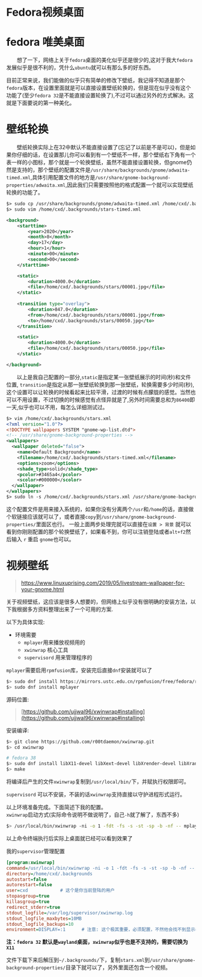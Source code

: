 # Fedora视频桌面


# fedora 唯美桌面  
&emsp;&emsp;想了一下，网络上关于`fedora`桌面的美化似乎还是很少的,这对于我大`fedora`发展似乎是很不利的，凭什么`ubuntu`就可以有那么多的好东西。  

目前正常来说，我们能做的似乎只有简单的修改下壁纸，我记得不知道是那个`fedora`版本，在设置里面就是可以直接设置壁纸轮换的，但是现在似乎没有这个功能了(至少`fedora 32`是不能直接设置轮换了),不过可以通过另外的方式解决。这就是下面要说的第一种美化。 

# 壁纸轮换  
&emsp;&emsp;壁纸轮换实际上在32中默认不能直接设置了(忘记了以前是不是可以)，但是如果你仔细的话，在设置那儿你可以看到有一个壁纸不一样，那个壁纸右下角有一个表一样的小图标，那个就是一个轮换壁纸，虽然不能直接设置轮换，但gnome仍然是支持的，那个壁纸的配置文件是`/usr/share/backgrounds/gnome/adwaita-timed.xml`,具体引用配置文件的地方是`/usr/share/gnome-background-properties/adwaita.xml`,因此我们只需要按照他的格式配置一个就可以实现壁纸轮换的功能了。  

```xml
$> sudo cp /usr/share/backgrounds/gnome/adwaita-timed.xml /home/cxd/.backgrounds/stars-timed.xml  
$> sudo vim /home/cxd/.backgrounds/stars-timed.xml 

<background>
    <starttime>
        <year>2020</year>
        <month>8</month>
        <day>17</day>
        <hour>1</hour>
        <minute>00</minute>
        <second>00</second>
    </starttime>

    <static>
        <duration>4000.0</duration>
        <file>/home/cxd/.backgrounds/stars/00001.jpg</file>
    </static>
    
    <transition type="overlay">
        <duration>847.0</duration>
        <from>/home/cxd/.backgrounds/stars/00001.jpg</from>
        <to>/home/cxd/.backgrounds/stars/00050.jpg</to>
    </transition>

    <static>
        <duration>4000.0</duration>
        <file>/home/cxd/.backgrounds/stars/00050.jpg</file>
    </static>

</background>
```
&emsp;&emsp;以上是我自己配置的一部分,`static`是指定某一张壁纸展示的时间(秒)和文件位置, `transition`是指定从那一张壁纸轮换到那一张壁纸，轮换需要多少时间(秒),这个设置可以让轮换的时候看起来比较平滑，过渡的时候有点朦胧的感觉。当然也可以不用设置，不过切换的时候感觉有点怪异就是了,另外时间需要总和为`86400`即一天,似乎也可以不用，每怎么详细测试过。 
```xml
$> vim /home/cxd/.backgrounds/stars.xml
<?xml version="1.0"?>
<!DOCTYPE wallpapers SYSTEM "gnome-wp-list.dtd">
<!-- /usr/share/gnome-background-properties -->
<wallpapers>
  <wallpaper deleted="false">
    <name>Default Background</name>
    <filename>/home/cxd/.backgrounds/stars-timed.xml</filename>
    <options>zoom</options>
    <shade_type>solid</shade_type>
    <pcolor>#3465a4</pcolor>
    <scolor>#000000</scolor>
  </wallpaper>
</wallpapers>
$> sudo ln -s /home/cxd/.backgrounds/stars.xml /usr/share/gnome-background-properties/stars.xml # 不行的话直接copy到后面的那个目录里面区就可以了
```
这个配置文件是用来接入系统的，如果你没有分离两个`/usr`和`/home`的话，直接做个软链接应该就可以了，或者直接`copy`到`/usr/share/gnome-background-properties/`里面区也行。 一般上面两步处理完就可以直接在`设置 > 背景` 就可以看到你刚刚配置的那个轮换壁纸了，如果看不到，你可以注销登陆或者`alt+f2`然后输入 `r` 重启 `gnome`也可以。  


# 视频壁纸  
> https://www.linuxuprising.com/2019/05/livestream-wallpaper-for-your-gnome.html  

关于视频壁纸，这应该是很多人想要的，但网络上似乎没有很明确的安装方法，以下我根据多方资料整理出来了一个可用的方案.

以下为具体实现:  
- 环境需要  
  - `mplayer`用来播放视频用的   
  - `xwinwrap` 核心工具  
  - `supervisord` 用来管理程序的  
  
`mplayer`需要启用`rpmfusion`库，安装完后直接`dnf`安装就可以了    
```bash
$> sudo dnf install https://mirrors.ustc.edu.cn/rpmfusion/free/fedora/rpmfusion-free-release-38.noarch.rpm
$> sudo dnf install mplayer
```

源码位置:   
>[https://github.com/ujjwal96/xwinwrap#installing](https://github.com/ujjwal96/xwinwrap#installing)  

安装编译: 
```bash
$> git clone https://github.com/r00tdaemon/xwinwrap.git
$> cd xwinwrap

# fedora 38 
$> sudo dnf install libX11-devel libXext-devel libXrender-devel libXrandr-dev gcc -y
$> make 
```

将编译后产生的文件`xwinwrap`复制到`/usr/local/bin/`下，并赋执行权限即可。  

`supervisord` 可以不安装，不装的话`xwinwrap`支持直接以守护进程形式运行。  

以上环境准备完成。下面简述下我的配置。    
`xwinwrap`启动方式(实际命令说明不做说明了，自己`-h`就了解了，东西不多)  
```bash
$> /usr/local/bin/xwinwrap -ni -o 1 -fdt -fs -s -st -sp -b -nf -- mplayer -nolirc -framedrop -nosound -loop 0 -wid WID -quiet /home/cxd/.backgrounds/stars/00000.mp4
```
以上命令终端执行后实际上桌面就已经可以看到效果了  

我的`supervisor`管理配置  
```ini
[program:xwinwrap]
command=/usr/local/bin/xwinwrap -ni -o 1 -fdt -fs -s -st -sp -b -nf -- mplayer -framedrop -nosound -loop 0 -wid WID -quiet /home/cxd/.backgrounds/stars/00000.mp4
directory=/home/cxd/.backgrounds
autostart=false
autorestart=false
user=cxd            # 这个是你当前登陆的用户 
stopasgroup=true
killasgroup=true
redirect_stderr=true
stdout_logfile=/var/log/supervisor/xwinwrap.log
stdout_logfile_maxbytes=10MB
stdout_logfile_backups=10
environment=DISPLAY=:1      # 注意: 这个极其重要，必须配置，不然他会找不到显示器，不知道可以用env命令查看下对应用的是那个
```

**注：`fedora 32` 默认是`wayland`桌面，`xwinwrap`似乎也是不支持的，需要切换为`X11`** 


文件下载下来后解压到`~/.backgrounds/`下，复制`stars.xml`到`/usr/share/gnome-background-properties/`目录下就可以了，另外里面还包含一个视频。    


